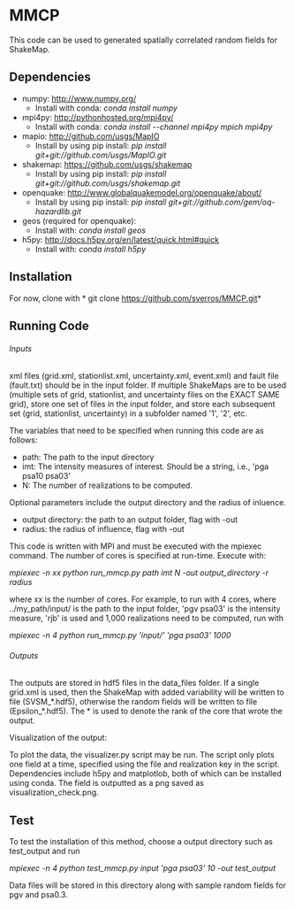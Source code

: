 # MMCP

This code can be used to generated spatially correlated random fields for ShakeMap. 

## Dependencies

  * numpy: http://www.numpy.org/
    * Install with conda: *conda install numpy*
  * mpi4py: http://pythonhosted.org/mpi4py/
    * Install with conda: *conda install --channel mpi4py mpich mpi4py*
  * mapio:  http://github.com/usgs/MapIO
    * Install by using pip install: *pip install git+git://github.com/usgs/MapIO.git*
  * shakemap: https://github.com/usgs/shakemap
    * Install by using pip install: *pip install git+git://github.com/usgs/shakemap.git*
  * openquake: http://www.globalquakemodel.org/openquake/about/
    * Install by using pip install: *pip install git+git://github.com/gem/oq-hazardlib.git*
  * geos (required for openquake):
    * Install with: *conda install geos*
  * h5py: http://docs.h5py.org/en/latest/quick.html#quick
    * Install with: *conda install h5py*


## Installation

For now, clone with * git clone https://github.com/sverros/MMCP.git*


## Running Code

###### Inputs

xml files (grid.xml, stationlist.xml, uncertainty.xml, event.xml) and fault file (fault.txt) should be in the input folder. 
If multiple ShakeMaps are to be used (multiple sets of grid, stationlist, and uncertainty files on the EXACT SAME grid), store one set
of files in the input folder, and store each subsequent set (grid, stationlist, uncertainty) in a subfolder named '1', '2', etc.

The variables that need to be specified when running this code are as follows:
    
  * path: The path to the input directory
  * imt: The intensity measures of interest. Should be a string, i.e., 'pga psa10 psa03'
  * N: The number of realizations to be computed.

Optional parameters include the output directory and the radius of inluence. 

  * output directory: the path to an output folder, flag with -out
  * radius: the radius of influence, flag with -out

This code is written with MPI and must be executed with the mpiexec command. The number of cores is specified at run-time. Execute with: 

*mpiexec -n xx python run_mmcp.py path imt N -out output_directory -r radius*

where xx is the number of cores. For example, to run with 4 cores, where ../my_path/input/ is the path to the input folder, 'pgv psa03' is the intensity measure, 'rjb' is used and 1,000 realizations need to be computed, run with 

*mpiexec -n 4 python run_mmcp.py 'input/' 'pga psa03' 1000*

###### Outputs

The outputs are stored in hdf5 files in the data_files folder. If a single grid.xml is used, then the ShakeMap with added variability will be written to file (SVSM_\*.hdf5), otherwise the random fields will be written to file (Epsilon_\*.hdf5). The * is used to denote the rank of the core that wrote the output.

Visualization of the output:

To plot the data, the visualizer.py script may be run. The script only plots one field at a time, specified using the file and realization key in the script. Dependencies include h5py and matplotlob, both of which can be installed using conda. The field is outputted as a png saved as visualization_check.png.


 
## Test

To test the installation of this method, choose a output directory such as test_output and run

*mpiexec -n 4 python test_mmcp.py input 'pga psa03' 10 -out test_output*

Data files will be stored in this directory along with sample random fields for pgv and psa0.3.